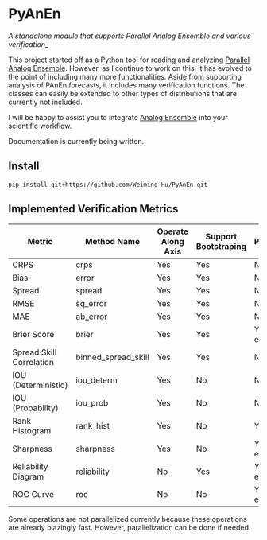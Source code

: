 # PyAnEn

_A standalone module that supports Parallel Analog Ensemble and various verification__

This project started off as a Python tool for reading and analyzing [Parallel Analog Ensemble](https://weiming-hu.github.io/AnalogsEnsemble/). However, as I continue to work on this, it has evolved to the point of including many more functionalities. Aside from supporting analysis of PAnEn forecasts, it includes many verification functions. The classes can easily be extended to other types of distributions that are currently not included.

I will be happy to assist you to integrate [Analog Ensemble](https://weiming-hu.github.io/AnalogsEnsemble/) into your scientific workflow.

Documentation is currently being written.

## Install

```
pip install git+https://github.com/Weiming-Hu/PyAnEn.git
```

## Implemented Verification Metrics

| **Metric**               | **Method Name**     | **Operate Along Axis** | **Support Bootstraping** | **Parallelizable** |
|--------------------------|---------------------|------------------------|--------------------------|--------------------|
| CRPS                     | crps                | Yes                    | Yes                      | No                 |
| Bias                     | error               | Yes                    | Yes                      | No                 |
| Spread                   | spread              | Yes                    | Yes                      | No                 |
| RMSE                     | sq_error            | Yes                    | Yes                      | No                 |
| MAE                      | ab_error            | Yes                    | Yes                      | No                 |
| Brier Score              | brier               | Yes                    | Yes                      | Yes for ensembles  |
| Spread Skill Correlation | binned_spread_skill | Yes                    | Yes                      | No                 |
| IOU (Deterministic)      | iou_determ          | Yes                    | No                       | No                 |
| IOU (Probability)        | iou_prob            | Yes                    | No                       | No                 |
| Rank Histogram           | rank_hist           | Yes                    | No                       | Yes                |
| Sharpness                | sharpness           | Yes                    | No                       | Yes for ensembles  |
| Reliability Diagram      | reliability         | No                     | Yes                      | Yes for ensembles  |
| ROC Curve                | roc                 | No                     | No                       | Yes for ensembles  |

Some operations are not parallelized currently because these operations are already blazingly fast. However, parallelization can be done if needed.
